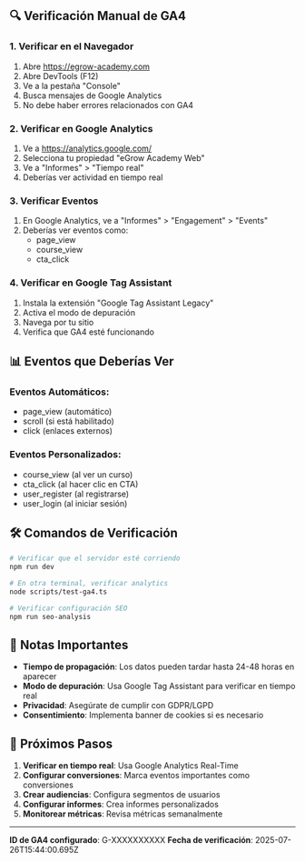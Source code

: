 
## 🔍 Verificación Manual de GA4

### 1. Verificar en el Navegador
1. Abre https://egrow-academy.com
2. Abre DevTools (F12)
3. Ve a la pestaña "Console"
4. Busca mensajes de Google Analytics
5. No debe haber errores relacionados con GA4

### 2. Verificar en Google Analytics
1. Ve a https://analytics.google.com/
2. Selecciona tu propiedad "eGrow Academy Web"
3. Ve a "Informes" > "Tiempo real"
4. Deberías ver actividad en tiempo real

### 3. Verificar Eventos
1. En Google Analytics, ve a "Informes" > "Engagement" > "Events"
2. Deberías ver eventos como:
   - page_view
   - course_view
   - cta_click

### 4. Verificar en Google Tag Assistant
1. Instala la extensión "Google Tag Assistant Legacy"
2. Activa el modo de depuración
3. Navega por tu sitio
4. Verifica que GA4 esté funcionando

## 📊 Eventos que Deberías Ver

### Eventos Automáticos:
- page_view (automático)
- scroll (si está habilitado)
- click (enlaces externos)

### Eventos Personalizados:
- course_view (al ver un curso)
- cta_click (al hacer clic en CTA)
- user_register (al registrarse)
- user_login (al iniciar sesión)

## 🛠️ Comandos de Verificación

```bash
# Verificar que el servidor esté corriendo
npm run dev

# En otra terminal, verificar analytics
node scripts/test-ga4.ts

# Verificar configuración SEO
npm run seo-analysis
```

## 📝 Notas Importantes

- **Tiempo de propagación**: Los datos pueden tardar hasta 24-48 horas en aparecer
- **Modo de depuración**: Usa Google Tag Assistant para verificar en tiempo real
- **Privacidad**: Asegúrate de cumplir con GDPR/LGPD
- **Consentimiento**: Implementa banner de cookies si es necesario

## 🎯 Próximos Pasos

1. **Verificar en tiempo real**: Usa Google Analytics Real-Time
2. **Configurar conversiones**: Marca eventos importantes como conversiones
3. **Crear audiencias**: Configura segmentos de usuarios
4. **Configurar informes**: Crea informes personalizados
5. **Monitorear métricas**: Revisa métricas semanalmente

---

**ID de GA4 configurado**: G-XXXXXXXXXX
**Fecha de verificación**: 2025-07-26T15:44:00.695Z
